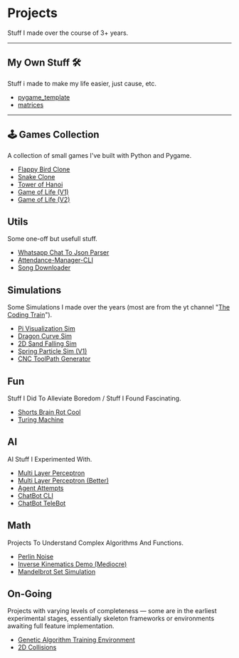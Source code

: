 # Projects
Stuff I made over the course of 3+ years.

---

## My Own Stuff 🛠️
Stuff i made to make my life easier, just cause, etc.

- [pygame_template](https://github.com/FINN-2005/pygame_template)
- [matrices](https://github.com/FINN-2005/matrices)
---

## 🕹️ Games Collection
A collection of small games I've built with Python and Pygame.

- [Flappy Bird Clone](https://github.com/FINN-2005/Flappy-Bird-Clone)
- [Snake Clone](https://github.com/FINN-2005/Snake-Clone)
- [Tower of Hanoi](https://github.com/FINN-2005/Tower-Of-Hanoi-Clone)  
- [Game of Life (V1)](https://github.com/FINN-2005/Game-Of-Life-V1)
- [Game of Life (V2)](https://github.com/FINN-2005/Game-Of-Life-V2)

## Utils
Some one-off but usefull stuff.

- [Whatsapp Chat To Json Parser](https://github.com/FINN-2005/Whatsapp-To-Json-Parser)
- [Attendance-Manager-CLI](https://github.com/FINN-2005/Attendance-Manager-CLI)
- [Song Downloader](https://github.com/FINN-2005/Song-Downloader)


## Simulations
Some Simulations I made over the years (most are from the yt channel "[The Coding Train](https://www.youtube.com/@TheCodingTrain)").

- [Pi Visualization Sim](https://github.com/FINN-2005/Pi-Visualization-Sim)
- [Dragon Curve Sim](https://github.com/FINN-2005/Dragon-Curve-Sim)
- [2D Sand Falling Sim](https://github.com/FINN-2005/2D-Sand-Sim)
- [Spring Particle Sim (V1)](https://github.com/FINN-2005/Spring-Particles-Sim-V1)
- [CNC ToolPath Generator](https://github.com/FINN-2005/CNC-Toolpath-Gen)

## Fun
Stuff I Did To Alleviate Boredom / Stuff I Found Fascinating.

- [Shorts Brain Rot Cool](https://github.com/FINN-2005/Shorts-Brain-Rot-Cool)
- [Turing Machine](https://github.com/FINN-2005/Turing-Machine)

## AI
AI Stuff I Experimented With.

- [Multi Layer Perceptron](https://github.com/FINN-2005/Multi-Layer-Perceptron)
- [Multi Layer Perceptron (Better)](https://github.com/FINN-2005/Multi-Layer-Perceptron-Better)
- [Agent Attempts](https://github.com/FINN-2005/Agent-Attempts)
- [ChatBot CLI](https://github.com/FINN-2005/ChatBot-CLI)
- [ChatBot TeleBot](https://github.com/FINN-2005/ChatBot-TeleBot)

## Math
Projects To Understand Complex Algorithms And Functions.

- [Perlin Noise](https://github.com/FINN-2005/Perlin-Noise)
- [Inverse Kinematics Demo (Mediocre)](https://github.com/FINN-2005/Inverse-Kinematics-Demo)
- [Mandelbrot Set Simulation](https://github.com/FINN-2005/Mandelbrot-Sim)

## On-Going
Projects with varying levels of completeness — some are in the earliest experimental stages, essentially skeleton frameworks or environments awaiting full feature implementation.

- [Genetic Algorithm Training Environment](https://github.com/FINN-2005/Genetic-Algo-Training-Environment)
- [2D Collisions](https://github.com/FINN-2005/2D-Collisions)
